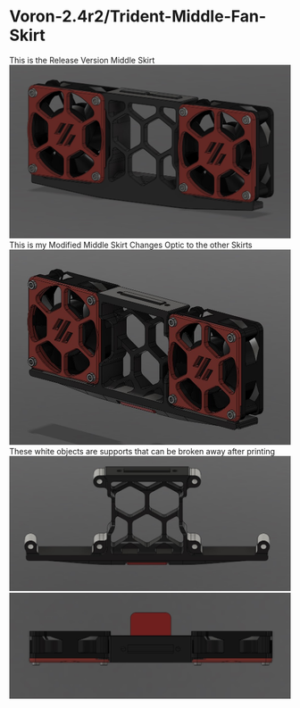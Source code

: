 # Voron-2.4r2/Trident-Middle-Fan-Skirt
This is the Release Version Middle Skirt
![](/images/Middle%20Skirt%20Release%20Version.jpg)
This is my Modified Middle Skirt
Changes Optic to the other Skirts
![](/images/Middle%20Skirt%20Image2.jpg)
These white objects are supports that can be broken away after printing
![](/images/Middle%20Skirt%20Image1.jpg)
![](/images/Middle%20Skirt%20Image3.jpg)
